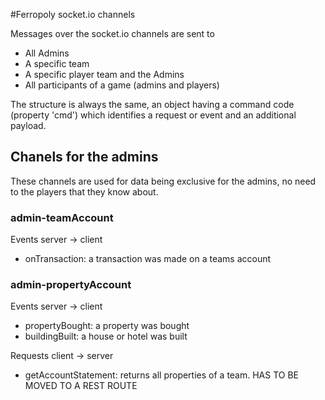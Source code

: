 #Ferropoly socket.io channels

Messages over the socket.io channels are sent to

* All Admins
* A specific team
* A specific player team and the Admins
* All participants of a game (admins and players)

The structure is always the same, an object having a command code (property 'cmd') which identifies a request or event and an 
additional payload.

## Chanels for the admins

These channels are used for data being exclusive for the admins, no need to the players that they know about.

### admin-teamAccount

Events server -> client

* onTransaction: a transaction was made on a teams account


### admin-propertyAccount

Events server -> client

* propertyBought: a property was bought
* buildingBuilt: a house or hotel was built

Requests client -> server

* getAccountStatement: returns all properties of a team. HAS TO BE MOVED TO A REST ROUTE
